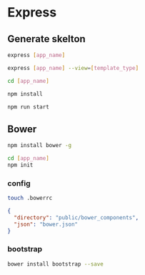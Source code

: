 # Express

## Generate skelton
```bash
express [app_name]

express [app_name] --view=[template_type]
```

```bash
cd [app_name]

npm install

npm run start
```

## Bower
```bash
npm install bower -g
```

```bash
cd [app_name]
npm init
```

### config
```bash
touch .bowerrc
```

```json
{
  "directory": "public/bower_components",
  "json": "bower.json"
}
```

### bootstrap
```bash
bower install bootstrap --save
```
